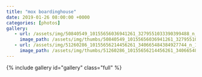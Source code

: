 ```yaml
---
title: "mox boardinghouse"
date: 2019-01-26 08:00:00 +0000
categories: [photos]
gallery:
   - url: /assets/img/50840549_10155656036941261_3279551033390399488_n_10155656036936261.jpg
     image_path: /assets/img/thumbs/50840549_10155656036941261_3279551033390399488_n_10155656036936261.png
   - url: /assets/img/51260286_10155656214456261_340665484384927744_n_10155656214451261.jpg
     image_path: /assets/img/thumbs/51260286_10155656214456261_340665484384927744_n_10155656214451261.png
---
```

{% include gallery id="gallery" class="full" %}